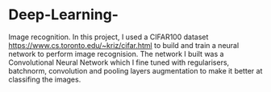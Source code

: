 # Deep-Learning-
Image recognition. In this project, I used a CIFAR100 dataset https://www.cs.toronto.edu/~kriz/cifar.html to build and train a neural network to perform image recognision. The network I built was a Convolutional Neural Network which I fine tuned with regularisers, batchnorm, convolution and pooling layers augmentation to make it better at classifing the images.
